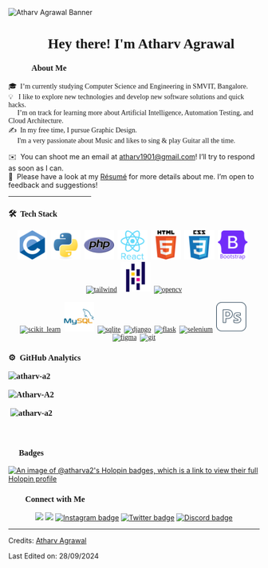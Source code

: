   <p><img src="https://github.com/Atharv-A2/Atharv-A2/blob/main/Banner%20Image.png?raw=true" alt="Atharv Agrawal Banner"></p>
<p></p><h1 style="font-family:Montserrat;" align="center">👋 Hey there! I'm Atharv Agrawal</h1><p></p>

<h3 id="-about-me" style="font-family:Montserrat;">👨🏻‍💻 &nbsp;About Me</h3>
<p style="font-family:Consolas;">🎓 &nbsp;I’m currently studying Computer Science and Engineering in SMVIT, Bangalore.<br>
💡  &nbsp;&nbsp;I like to explore new technologies and develop new software solutions and quick hacks.<br>
🌱 &nbsp;I’m on track for learning more about Artificial Intelligence, Automation Testing, and Cloud Architecture.<br>
✍️ &nbsp;In my free time, I pursue Graphic Design.<br>
🎸 &nbsp;I'm a very passionate about Music and likes to sing & play Guitar all the time.<br>

✉️ &nbsp;You can shoot me an email at <a href="mailto:atharv1901@gmail.com">atharv1901@gmail.com</a>! I’ll try to respond as soon as I can.<br>
📄 &nbsp;Please have a look at my <a href="https://drive.google.com/file/d/1upYZXlTqJ2qy5vmqBvSGMyRawuXLQ-f2/view">Résumé</a> for more details about me. I’m open to feedback and suggestions!</p><hr align="center" width="33%">
<h3 id="-tech-stack" style="font-family:Montserrat; letter-spacing:-0.2px;">🛠 &nbsp;Tech Stack</h3>
<p align="center" style="font-family:Montserrat;"><a target="_blank" href="https://raw.githubusercontent.com/devicons/devicon/master/icons/c/c-original.svg" style="display: inline-block;"><img src="https://raw.githubusercontent.com/devicons/devicon/master/icons/c/c-original.svg" alt="c" width="60" height="60"></a>
&nbsp;<a target="_blank" href="https://raw.githubusercontent.com/devicons/devicon/master/icons/python/python-original.svg" style="display: inline-block;"><img src="https://raw.githubusercontent.com/devicons/devicon/master/icons/python/python-original.svg" alt="python" width="60" height="60"></a>
&nbsp;<a target="_blank" href="https://raw.githubusercontent.com/devicons/devicon/master/icons/php/php-original.svg" style="display: inline-block;"><img src="https://raw.githubusercontent.com/devicons/devicon/master/icons/php/php-original.svg" alt="php" width="60" height="60"></a>
&nbsp;<a target="_blank" href="https://raw.githubusercontent.com/devicons/devicon/master/icons/react/react-original-wordmark.svg" style="display: inline-block;"><img src="https://raw.githubusercontent.com/devicons/devicon/master/icons/react/react-original-wordmark.svg" alt="react" width="60" height="60"></a>
&nbsp;<a target="_blank" href="https://raw.githubusercontent.com/devicons/devicon/master/icons/html5/html5-original-wordmark.svg" style="display: inline-block;"><img src="https://raw.githubusercontent.com/devicons/devicon/master/icons/html5/html5-original-wordmark.svg" alt="html5" width="60" height="60"></a>
&nbsp;<a target="_blank" href="https://raw.githubusercontent.com/devicons/devicon/master/icons/css3/css3-original-wordmark.svg" style="display: inline-block;"><img src="https://raw.githubusercontent.com/devicons/devicon/master/icons/css3/css3-original-wordmark.svg" alt="css3" width="60" height="60"></a>
&nbsp;<a target="_blank" href="https://raw.githubusercontent.com/devicons/devicon/master/icons/bootstrap/bootstrap-plain-wordmark.svg" style="display: inline-block;"><img src="https://raw.githubusercontent.com/devicons/devicon/master/icons/bootstrap/bootstrap-plain-wordmark.svg" alt="bootstrap" width="60" height="60"></a>
&nbsp;<a target="_blank" href="https://www.vectorlogo.zone/logos/tailwindcss/tailwindcss-icon.svg" style="display: inline-block;"><img src="https://www.vectorlogo.zone/logos/tailwindcss/tailwindcss-icon.svg" alt="tailwind" width="60" height="60"></a>
&nbsp;<a target="_blank" href="https://raw.githubusercontent.com/devicons/devicon/2ae2a900d2f041da66e950e4d48052658d850630/icons/pandas/pandas-original.svg" style="display: inline-block;"><img src="https://raw.githubusercontent.com/devicons/devicon/2ae2a900d2f041da66e950e4d48052658d850630/icons/pandas/pandas-original.svg" alt="pandas" width="60" height="60"></a>
&nbsp;<a target="_blank" href="https://www.vectorlogo.zone/logos/opencv/opencv-icon.svg" style="display: inline-block;"><img src="https://www.vectorlogo.zone/logos/opencv/opencv-icon.svg" alt="opencv" width="60" height="60"></a>
<br><br>&nbsp;<a target="_blank" href="https://upload.wikimedia.org/wikipedia/commons/0/05/Scikit_learn_logo_small.svg" style="display: inline-block;"><img src="https://upload.wikimedia.org/wikipedia/commons/0/05/Scikit_learn_logo_small.svg" alt="scikit_learn" width="60" height="60"></a>
&nbsp;<a target="_blank" href="https://raw.githubusercontent.com/devicons/devicon/master/icons/mysql/mysql-original-wordmark.svg" style="display: inline-block;"><img src="https://raw.githubusercontent.com/devicons/devicon/master/icons/mysql/mysql-original-wordmark.svg" alt="mysql" width="60" height="60"></a>
&nbsp;<a target="_blank" href="https://www.vectorlogo.zone/logos/sqlite/sqlite-icon.svg" style="display: inline-block;"><img src="https://www.vectorlogo.zone/logos/sqlite/sqlite-icon.svg" alt="sqlite" width="50" height="50"></a>
&nbsp;<a target="_blank" href="https://cdn.worldvectorlogo.com/logos/django.svg" style="display: inline-block;"><img src="https://cdn.worldvectorlogo.com/logos/django.svg" alt="django" width="45" height="45"></a>
&nbsp;<a target="_blank" href="https://www.vectorlogo.zone/logos/pocoo_flask/pocoo_flask-icon.svg" style="display: inline-block;"><img src="https://www.vectorlogo.zone/logos/pocoo_flask/pocoo_flask-icon.svg" alt="flask" width="60" height="60"></a>
&nbsp;<a target="_blank" href="https://raw.githubusercontent.com/detain/svg-logos/780f25886640cef088af994181646db2f6b1a3f8/svg/selenium-logo.svg" style="display: inline-block;"><img src="https://raw.githubusercontent.com/detain/svg-logos/780f25886640cef088af994181646db2f6b1a3f8/svg/selenium-logo.svg" alt="selenium" width="60" height="60"></a>
&nbsp;<a target="_blank" href="https://raw.githubusercontent.com/devicons/devicon/master/icons/photoshop/photoshop-line.svg" style="display: inline-block;"><img src="https://raw.githubusercontent.com/devicons/devicon/master/icons/photoshop/photoshop-line.svg" alt="photoshop" width="60" height="60"></a>
&nbsp;<a target="_blank" href="https://www.vectorlogo.zone/logos/figma/figma-icon.svg" style="display: inline-block;"><img src="https://www.vectorlogo.zone/logos/figma/figma-icon.svg" alt="figma" width="60" height="60"></a>
&nbsp;<a target="_blank" href="https://www.vectorlogo.zone/logos/git-scm/git-scm-icon.svg" style="display: inline-block;"><img src="https://www.vectorlogo.zone/logos/git-scm/git-scm-icon.svg" alt="git" width="60" height="60"></a></p>
<p></p>


<h3 id="️-github-analytics" style="font-family:Montserrat;">⚙️ &nbsp;GitHub Analytics
<p align="center">
</p><p><img align="center" src="https://github-readme-streak-stats.herokuapp.com/?user=atharv-a2&amp;" alt="atharv-a2"></p>
<p></p><p></p><p><img src="https://github-readme-stats.vercel.app/api/top-langs?username=Atharv-A2&amp;show_icons=true&amp;locale=en&amp;layout=compact" alt="Atharv-A2"></p>
<p>&nbsp;<img align="center" src="https://github-readme-stats.vercel.app/api?username=atharv-a2&amp;show_icons=true&amp;locale=en" alt="atharv-a2"></p>
<p></p>
<br>
</h3><h3 id="-badges" style="font-family:Montserrat;"> 🥇 &nbsp;Badges </h3>
<p><a href="https://holopin.io/@atharva2">
  <img src="https://holopin.me/atharva2" alt="An image of @atharva2's Holopin badges, which is a link to view their full Holopin profile" width="700">
</a>

</p>
<h3 id="-connect-with-me" style="font-family:Montserrat;">🤝🏻 &nbsp;Connect with Me</h3>
<p align="center">
<a href="https://linkedin.com/in/atharv-agrawal-55abb7224"><img src="https://img.shields.io/badge/-Atharv%20Agrawal-0077B5?style=flat&amp;logo=Linkedin&amp;logoColor=white"></a>
<a href="mailto:atharv1901@gmail.com"><img src="https://img.shields.io/badge/-atharv1901@gmail.com-D14836?style=flat&amp;logo=Gmail&amp;logoColor=white"></a>
<a href="https://instagram.com/atharv_kishan"><img src="https://img.shields.io/badge/-atharv_kishan-E4405F?style=flat&amp;logo=instagram&amp;logoColor=white" alt="Instagram badge"></a>
<a href="https://x.com/Atharv_A2"><img src="https://img.shields.io/badge/-Atharv_A2-1DA1F2?style=flat&amp;logo=x&amp;logoColor=white" alt="Twitter badge"></a>
<a href="https://discord.com/users/atharv6116"><img src="https://img.shields.io/badge/-atharv6116-5865F2?style=flat&amp;logo=discord&amp;logoColor=white" alt="Discord badge"></a>



</p>
<hr>

<p>Credits: <a href="https://github.com/Atharv-A2">Atharv Agrawal</a></p>
<p>Last Edited on: 28/09/2024</p> 

